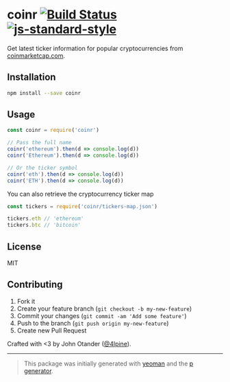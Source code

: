 # coinr [![Build Status](https://secure.travis-ci.org/johnotander/coinr.svg?branch=master)](https://travis-ci.org/johnotander/coinr) [![js-standard-style](https://img.shields.io/badge/code%20style-standard-brightgreen.svg?style=flat)](https://github.com/feross/standard)

Get latest ticker information for popular cryptocurrencies from [coinmarketcap.com](http://coinmarketcap.com/).

## Installation

```bash
npm install --save coinr
```

## Usage

```javascript
const coinr = require('coinr')

// Pass the full name
coinr('ethereum').then(d => console.log(d))
coinr('Ethereum').then(d => console.log(d))

// Or the ticker symbol
coinr('eth').then(d => console.log(d))
coinr('ETH').then(d => console.log(d))
```

You can also retrieve the cryptocurrency ticker map

```javascript
const tickers = require('coinr/tickers-map.json')

tickers.eth // 'ethereum'
tickers.btc // 'bitcoin'
```

## License

MIT

## Contributing

1. Fork it
2. Create your feature branch (`git checkout -b my-new-feature`)
3. Commit your changes (`git commit -am 'Add some feature'`)
4. Push to the branch (`git push origin my-new-feature`)
5. Create new Pull Request

Crafted with <3 by John Otander ([@4lpine](https://twitter.com/4lpine)).

***

> This package was initially generated with [yeoman](http://yeoman.io) and the [p generator](https://github.com/johnotander/generator-p.git).
